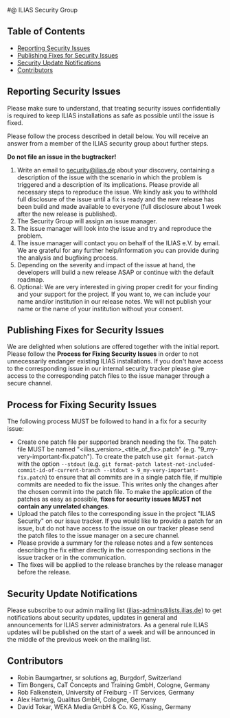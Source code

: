 #@ ILIAS Security Group

## Table of Contents
* [Reporting Security Issues](#reporting-security-issues)
* [Publishing Fixes for Security Issues](#publishing-fixes-for-security-issues)
* [Security Update Notifications](#security-update-notifications)
* [Contributors](#contributors)

## Reporting Security Issues
[//]: # (BEGIN Reporting)
Please make sure to understand, that treating security issues confidentially is
required to keep ILIAS installations as safe as possible until the issue is fixed.

Please follow the process described in detail below. You will receive an answer
from a member of the ILIAS security group about further steps.

**Do not file an issue in the bugtracker!**

1. Write an email to security@ilias.de about your discovery, containing a
description of the issue with the scenario in which the problem is triggered and
a description of its implications. Please provide all necessary steps to reproduce
the issue. We kindly ask you to withhold full disclosure of the issue until a fix
is ready and the new release has been build and made available to everyone
(full disclosure about 1 week after the new release is published).
2. The Security Group will assign an issue manager.
3. The issue manager will look into the issue and try and reproduce the problem.
4. The issue manager will contact you on behalf of the ILIAS e.V. by email.
We are grateful for any further help/information you can provide during the
analysis and bugfixing process.
5. Depending on the severity and impact of the issue at hand, the developers will
build a new release ASAP or continue with the default roadmap.
6. Optional: We are very interested in giving proper credit for your finding and
your support for the project. If you want to, we can include your name and/or
institution in our release notes. We will not publish your name or the name of
your institution without your consent.

[//]: # (END Reporting)

## Publishing Fixes for Security Issues
[//]: # (BEGIN Publishing)
We are delighted when solutions are offered together with the initial report.
Please follow the **Process for Fixing Security Issues** in order to not
unnecessarily endanger existing ILIAS installations. If you don't have access
to the corresponding issue in our internal security tracker please give access
to the corresponding patch files to the issue manager through a secure channel.

[//]: # (END Publishing)

## Process for Fixing Security Issues
[//]: # (BEGIN Fixing)
The following process MUST be followed to hand in a fix for a security issue:
* Create one patch file per supported branch needing the fix. The patch file MUST
be named "<ilias_version>_<title_of_fix>.patch" (e.g. "9_my-very-important-fix.patch").
To create the patch use `git format-patch` with the option `--stdout`
(e.g. `git format-patch latest-not-included-commit-id-of-current-branch --stdout > 9_my-very-important-fix.patch`)
to ensure that all commits are in a single patch file, if multiple commits are
needed to fix the issue. This writes only the changes after the chosen commit into the patch file. To make the application of the patches as easy as possible,
**fixes for security issues MUST not contain any unrelated changes**.
* Upload the patch files to the corresponding issue in the project "ILIAS Security"
on our issue tracker. If you would like to provide a patch for an issue, but do
not have access to the issue on our tracker please send the patch files to
the issue manager on a secure channel.
* Please provide a summary for the release notes and a few sentences describing
the fix either directly in the corresponding sections in the issue tracker or in
the communication.
* The fixes will be applied to the release branches by the release manager before
the release.

[//]: # (END Fixing)

## Security Update Notifications
[//]: # (BEGIN Notifications)

Please subscribe to our admin mailing list (ilias-admins@lists.ilias.de) to get
notifications about security updates, updates in general and announcements for
ILIAS server administrators. As a general rule ILIAS updates will be published
on the start of a week and will be announced in the middle of the previous week
on the mailing list.

[//]: # (END Notifications)

## Contributors
[//]: # (BEGIN Contributors)

* Robin Baumgartner, sr solutions ag, Burgdorf, Switzerland
* Tim Bongers, CaT Concepts and Training GmbH, Cologne, Germany
* Rob Falkenstein, University of Freiburg - IT Services, Germany
* Alex Hartwig, Qualitus GmbH, Cologne, Germany
* David Tokar, WEKA Media GmbH & Co. KG, Kissing, Germany

[//]: # (END Contributors)
